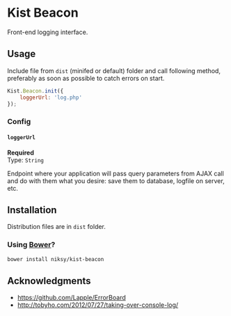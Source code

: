 # Kist Beacon

Front-end logging interface.

## Usage

Include file from `dist` (minifed or default) folder and call following method,
preferably as soon as possible to catch errors on start.

```javascript
Kist.Beacon.init({
	loggerUrl: 'log.php'
});
```

### Config

#### `loggerUrl`

**Required**  
Type: `String`

Endpoint where your application will pass query parameters from AJAX call and do with them what
you desire: save them to database, logfile on server, etc.

## Installation

Distribution files are in `dist` folder.

### Using [Bower](http://bower.io)?

```bash
bower install niksy/kist-beacon
```

## Acknowledgments

* https://github.com/Lapple/ErrorBoard
* http://tobyho.com/2012/07/27/taking-over-console-log/

